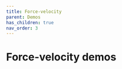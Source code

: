 ```yaml
---
title: Force-velocity 
parent: Demos
has_children: true
nav_order: 3
---
```


# Force-velocity demos


